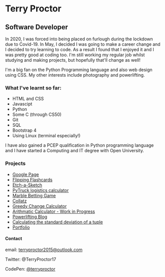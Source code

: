 # Terry Proctor
## Software Developer

In 2020, I was forced into being placed on furlough during the lockdown due to Covid-19. 
In May, I decided I was going to make a career change and I decided to try learning to code. 
As a result I found that I enjoyed it and I was pretty good at coding too.
I'm still working my regular job whilst studying and making projects, but hopefully that'll change as well!

I'm a big fan on the Python Programming language and also web design using CSS. 
My other interests include photography and powerlifting.

### What I've learnt so far:

* HTML and CSS
* Javascipt
* Python
* Some C (through CS50)
* Git
* SQL
* Bootstrap 4
* Using Linux (terminal especially!)

I have also gained a PCEP qualification in Python programming language and I have started a Computing and IT degree with Open University.

### Projects

* [Google Page](https://terryproctor.github.io/google-homepage/)
* [Flipping Flashcards](https://terryproctor.github.io/flipping_cards/)
* [Etch-a-Sketch](https://terryproctor.github.io/etch-a-sketch/)
* [PyTruck logistics calculator](https://github.com/terryproctor/PyTruck/blob/master/pyTruck.py)
* [Marble Betting Game](https://github.com/terryproctor/marble_trading_game/blob/master/marble_trading_game.py)
* [Collatz](https://github.com/terryproctor/collatz/blob/gh-pages/theCollatzSequence.py)
* [Greedy Change Calculator](https://github.com/terryproctor/greedyChangePy/blob/master/greedy_change_array_ii.py)
* [Arithmatic Calculator - Work in Progress](https://github.com/terryproctor/arithmetic_calculator/blob/master/arithmetic_arranger.py)
* [Powerlifting Blog](https://terryproctor.github.io/powerliftingblog)
* [Calculating the standard deviation of a tuple](https://github.com/terryproctor/standard_deviation/blob/main/standard_deviation.py)
* [Portfolio](https://terryproctor.github.io/portfolio/)
 
#### Contact

email: terryproctor2015@outlook.com

Twitter: @TerryProctor17

CodePen: [@terryproctor](https://codepen.io/terryproctor/pens/)
